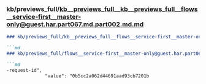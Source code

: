### kb/previews_full/kb__previews_full__kb__previews_full__flows__service-first__master-only@guest.har.part067.md.part002.md.md

```md
### kb/previews_full/kb__previews_full__flows__service-first__master-only@guest.har.part067.md.part002.md

```md
### kb/previews_full/flows__service-first__master-only@guest.har.part067.md (part 002)

```md
-request-id",
              "value": "0b5cc2a062d44691aad93cb7201b
```

```

```

```
